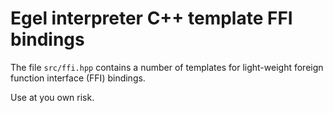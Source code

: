 # Egel interpreter C++ template FFI bindings

The file `src/ffi.hpp` contains a number of templates for 
light-weight foreign function interface (FFI) bindings.

Use at you own risk.
